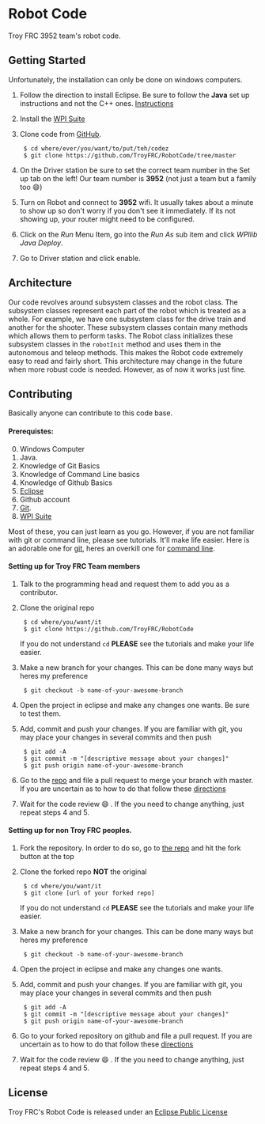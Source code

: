 # Robot Code
Troy FRC 3952 team's robot code. 
 
## Getting Started
Unfortunately, the installation can only be done on windows computers. 
1. Follow the direction to install Eclipse. Be sure to follow the **Java**
set up instructions and not the C++ ones. [Instructions](https://wpilib.screenstepslive.com/s/4485/m/13809/l/599681-installing-eclipse-c-java)
2. Install the [WPI Suite](https://wpilib.screenstepslive.com/s/4485/m/13809/l/599671-installing-the-frc-2017-update-suite-all-languages)
3. Clone code from [GitHub](https://github.com/TroyFRC/RobotCode/tree/master).

		$ cd where/ever/you/want/to/put/teh/codez
		$ git clone https://github.com/TroyFRC/RobotCode/tree/master
		
4. On the Driver station be sure to set the correct team number in the Set up tab on the left! Our team number is **3952** (not just a team but a family too :smile:)
5. Turn on Robot and connect to **3952** wifi. It usually takes about a minute to show up so don't worry if you don't see it immediately. If its not showing up, your router might need to be configured. 
6. Click on the *Run* Menu Item, go into the *Run As* sub item and click *WPIlib Java Deploy*. 
7. Go to Driver station and click enable. 

## Architecture
Our code revolves around subsystem classes and the robot class. The subsystem classes represent each part of the robot which is treated as a whole. For example, we have one subsystem class for the drive train and another for the shooter. These subsystem classes contain many methods which allows them to perform tasks. The Robot class initializes these subsystem classes in the `robotInit` method and uses them in the autonomous and teleop methods. This makes the Robot code extremely easy to read and fairly short.
This architecture may change in the future when more robust code is needed. However, as of now it works just fine.

## Contributing
Basically anyone can contribute to this code base. 
#### Prerequistes:
0. Windows Computer
1. Java.
2. Knowledge of Git Basics
3. Knowledge of Command Line basics
4. Knowledge of Github Basics
5. [Eclipse](https://wpilib.screenstepslive.com/s/4485/m/13809/l/599681-installing-eclipse-c-java)
6. Github account
7. [Git](https://git-scm.com/book/en/v2/Getting-Started-Installing-Git).
8. [WPI Suite](https://wpilib.screenstepslive.com/s/4485/m/13809/l/599671-installing-the-frc-2017-update-suite-all-languages)

Most of these, you can just learn as you go. However, if you are not familiar with git or command line, please see tutorials. It'll make life easier. Here is an adorable one for [git](https://try.github.io/levels/1/challenges/1), heres an overkill one for [command line](https://www.codecademy.com/en/learn/learn-the-command-line).

#### Setting up for Troy FRC Team members
1. Talk to the programming head and request them to add you as a contributor.
2. Clone the original repo

		$ cd where/you/want/it
		$ git clone https://github.com/TroyFRC/RobotCode
	
	If you do not understand `cd` **PLEASE** see the tutorials and make your life easier. 
3. Make a new branch for your changes. This can be done many ways but heres my preference

		$ git checkout -b name-of-your-awesome-branch
	
4. Open the project in eclipse and make any changes one wants. Be sure to test them. 
5. Add, commit and push your changes. If you are familiar with git, you may place your changes in several commits and then push

	
		$ git add -A
		$ git commit -m "[descriptive message about your changes]"
		$ git push origin name-of-your-awesome-branch	
	
	
6. Go to the [repo](https://github.com/TroyFRC/RobotCode) and file a pull request to merge your branch with master. If you are uncertain as to how to do that follow these [directions](https://help.github.com/articles/creating-a-pull-request-from-a-fork/)
7. Wait for the code review :smile: . If the you need to change anything, just repeat steps 4 and 5.

#### Setting up for non Troy FRC peoples.
1. Fork the repository. In order to do so, go to [the repo](https://github.com/TroyFRC/RobotCode/tree/master) and hit the fork button at the top 
2. Clone the forked repo **NOT** the original

		$ cd where/you/want/it
		$ git clone [url of your forked repo]
	
	If you do not understand `cd` **PLEASE** see the tutorials and make your life easier. 
3. Make a new branch for your changes. This can be done many ways but heres my preference

		$ git checkout -b name-of-your-awesome-branch
	
4. Open the project in eclipse and make any changes one wants. 
5. Add, commit and push your changes. If you are familiar with git, you may place your changes in several commits and then push

	
		$ git add -A
		$ git commit -m "[descriptive message about your changes]"
		$ git push origin name-of-your-awesome-branch	
	
	
6. Go to your forked repository on github and file a pull request. If you are uncertain as to how to do that follow these [directions](https://help.github.com/articles/creating-a-pull-request-from-a-fork/)
7. Wait for the code review :smile: . If the you need to change anything, just repeat steps 4 and 5.

## License

Troy FRC's Robot Code is released under an [Eclipse Public License](https://github.com/TroyFRC/RobotCode/blob/master/LICENSE)

